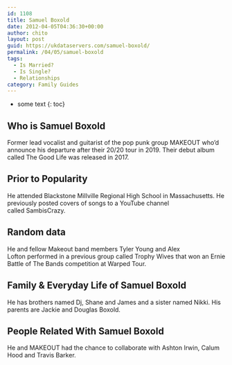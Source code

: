 ```yaml
---
id: 1108
title: Samuel Boxold
date: 2012-04-05T04:36:30+00:00
author: chito
layout: post
guid: https://ukdataservers.com/samuel-boxold/
permalink: /04/05/samuel-boxold
tags:
  - Is Married?
  - Is Single?
  - Relationships
category: Family Guides
---
```


* some text
{: toc}
          
          
## Who is  Samuel Boxold
                  
                  
                  
Former lead vocalist and guitarist of the pop punk group MAKEOUT who&#8217;d announce his departure after their 20/20 tour in 2019. Their debut album called The Good Life was released in 2017.
                  
                
                
                
## Prior to Popularity 
                  
                  
                  
He attended Blackstone Millville Regional High School in Massachusetts. He previously posted covers of songs to a YouTube channel called SambisCrazy.
                  
                
                
                
## Random data 
                  
                  
                  
He and fellow Makeout band members Tyler Young and Alex Lofton performed in a previous group called Trophy Wives that won an Ernie Battle of The Bands competition at Warped Tour.
                  
                
                
                
## Family & Everyday Life of Samuel Boxold
                  
                  
                  
He has brothers named Dj, Shane and James and a sister named Nikki. His parents are Jackie and Douglas Boxold.
                  
                
                
                
## People Related With  Samuel Boxold
                  
                  
                  
He and MAKEOUT had the chance to collaborate with Ashton Irwin, Calum Hood and Travis Barker.
                  
                
              
            
          
          
          
    
    
  

